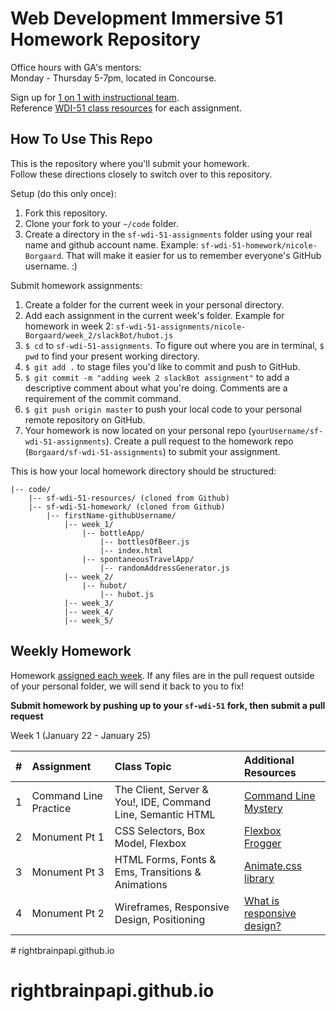 Web Development Immersive 51 Homework Repository
==========================================

Office hours with GA's mentors:    
Monday - Thursday 5-7pm, located in Concourse.

Sign up for [1 on 1 with instructional team][1o1].    
Reference [WDI-51 class resources][resources] for each assignment.

How To Use This Repo
--------------------

This is the repository where you'll submit your homework.    
Follow these directions closely to switch over to this repository.

Setup (do this only once):
1. Fork this repository.
2. Clone your fork to your ```~/code``` folder.
3. Create a directory in the ```sf-wdi-51-assignments``` folder using your real name and github account name. Example: ```sf-wdi-51-homework/nicole-Borgaard```. That will make it easier for us to remember everyone's GitHub username. :)

Submit homework assignments:
1. Create a folder for the current week in your personal directory. 
2. Add each assignment in the current week's folder. Example for homework in week 2: `sf-wdi-51-assignments/nicole-Borgaard/week_2/slackBot/hubot.js`
3. `$ cd` to `sf-wdi-51-assignments`. To figure out where you are in terminal, `$ pwd` to find your present working directory.
4. `$ git add .` to stage files you'd like to commit and push to GitHub.
5. `$ git commit -m "adding week 2 slackBot assignment"` to add a descriptive comment about what you're doing. Comments are a requirement of the commit command.
6. `$ git push origin master` to push your local code to your personal remote repository on GitHub.
7. Your homework is now located on your personal repo (`yourUsername/sf-wdi-51-assignments`). Create a pull request to the homework repo (`Borgaard/sf-wdi-51-assignments`) to submit your assignment.


This is how your local homework directory should be structured:


    |-- code/
        |-- sf-wdi-51-resources/ (cloned from Github)
        |-- sf-wdi-51-homework/ (cloned from Github)
            |-- firstName-githubUsername/
                |-- week_1/
                    |-- bottleApp/
                        |-- bottlesOfBeer.js
                        |-- index.html
                    |-- spontaneousTravelApp/
                        |-- randomAddressGenerator.js
                |-- week_2/
                    |-- hubot/
                        |-- hubot.js
                |-- week_3/
                |-- week_4/
                |-- week_5/

Weekly Homework
---------------

Homework [assigned each week][resources].
If any files are in the pull request outside of your personal folder, we will send it back to you to fix!

**Submit homework by pushing up to your `sf-wdi-51` fork, then submit a pull request**

Week 1 (January 22 - January 25)

| \#      | Assignment | Class Topic | Additional Resources |
| :-----: | :--------- | :---------- | :------------------- |
| 1       | Command Line Practice | The Client, Server & You!, IDE, Command Line, Semantic HTML | [Command Line Mystery][2-1] |
| 2       | Monument Pt 1 | CSS Selectors, Box Model, Flexbox | [Flexbox Frogger][2-2] |
| 3       | Monument Pt 3 | HTML Forms, Fonts & Ems, Transitions & Animations | [Animate.css library][2-3] |
| 4       | Monument Pt 2 | Wireframes, Responsive Design, Positioning | [What is responsive design?][2-4] |

<!-- Links -->
[resources]: https://git.generalassemb.ly/sf-wdi-51
[1o1]: https://docs.google.com/spreadsheets/d/1IhDQLiCeZlOCLve4EEAzfwL1a22KipC6gaSTj_xQacc/edit#gid=0

<!-- Format: [day-linkNumber] -->
<!-- Week 1 -->
[2-1]: https://github.com/veltman/clmystery
[2-2]: https://flexboxfroggy.com/
[2-3]: https://daneden.github.io/animate.css/
[2-4]: https://guide.freecodecamp.org/html/responsive-web-design/

<!-- Week 2 -->


<!-- Week 3 -->


<!-- Week 4 --># rightbrainpapi.github.io
# rightbrainpapi.github.io
